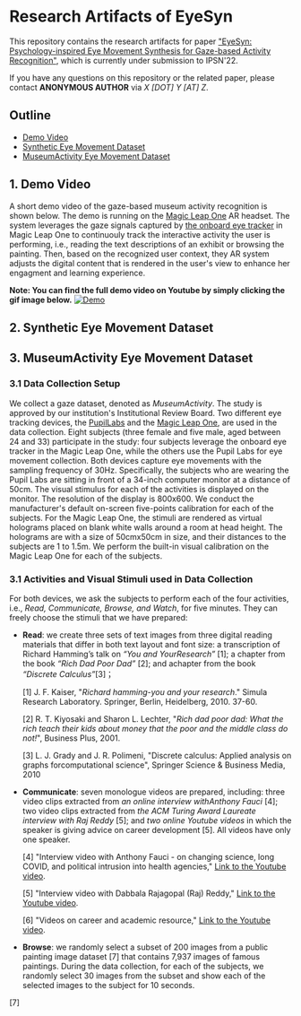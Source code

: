 # Research Artifacts of EyeSyn
This repository contains the research artifacts for paper ["EyeSyn: Psychology-inspired Eye Movement Synthesis for Gaze-based Activity Recognition"](), which is currently under submission to IPSN'22. 

If you have any questions on this repository or the related paper, please contact **ANONYMOUS AUTHOR** via *X [DOT] Y [AT] Z*.

## **Outline**

* [Demo Video](#1)
* [Synthetic Eye Movement Dataset](#2)
* [MuseumActivity Eye Movement Dataset](#3)

## 1. <span id="1"> Demo Video</span>

A short demo video of the gaze-based museum activity recognition is shown below. The demo is running on the [Magic Leap One](https://www.magicleap.com/en-us/magic-leap-1) AR headset. The system leverages the gaze signals captured by [the onboard eye tracker](https://developer.magicleap.com/en-us/learn/guides/design-eye-gaze) in Magic Leap One to continuouly track the interactive activity the user is performing, i.e., reading the text descriptions of an exhibit or browsing the painting. Then, based on the recognized user context, they AR system adjusts the digital content that is rendered in the user's view to enhance her engagment and learning experience.

**Note: You can find the full demo video on Youtube by simply clicking the gif image below.**
[![Demo](https://github.com/EyeSyn/EyeSynResource/blob/main/demoGIF.gif)](https://youtu.be/s3GtVBg2JMg)


## 2. <span id="2"> Synthetic Eye Movement Dataset</span>


## 3. <span id="3"> MuseumActivity Eye Movement Dataset</span>
### 3.1 Data Collection Setup

We collect a gaze dataset, denoted as *MuseumActivity*. The study is approved by our institution's Institutional Review Board. Two different eye tracking devices, the [PupilLabs](https://pupil-labs.com/products/core/) and the [Magic Leap One](https://www.magicleap.com/en-us/magic-leap-1), are used in the data collection. Eight subjects (three female and five male, aged between 24 and 33) participate in the study: four subjects leverage the onboard eye tracker in the Magic Leap One, while the others use the Pupil Labs for eye movement collection. Both devices capture eye movements with the sampling frequency of 30Hz. Specifically, the subjects who are wearing the Pupil Labs are sitting in front of a 34-inch computer monitor at a distance of 50cm. The visual stimulus for each of the activities is displayed on the monitor. The resolution of the display is 800x600. We conduct the manufacturer's default on-screen five-points calibration for each of the subjects. For the Magic Leap One, the stimuli are rendered as virtual holograms placed on blank white walls around a room at head height. The holograms are with a size of 50cmx50cm in size, and their distances to the subjects are 1 to 1.5m. We perform the built-in visual calibration on the Magic Leap One for each of the subjects. 

### 3.1 Activities and Visual Stimuli used in Data Collection
For both devices, we ask the subjects to perform each of the four activities, i.e., *Read, Communicate, Browse, and Watch*, for five minutes. They can freely choose the stimuli that we have prepared:

- **Read**: we create three sets of text images from three digital reading materials that differ in both text layout and font size: a transcription of Richard Hamming’s talk on *“You and YourResearch”* [1]; a chapter from the book *“Rich Dad Poor Dad”* [2]; and achapter from the book *“Discrete Calculus”*[3]；

  [1] J. F. Kaiser, "*Richard hamming-you and your research*." Simula Research Laboratory. Springer, Berlin, Heidelberg, 2010. 37-60. 
  
  [2]  R. T. Kiyosaki and Sharon L. Lechter, "*Rich dad poor dad: What the rich teach their kids about money that the poor and the middle class do not!*", Business Plus, 2001.
  
  [3] L. J. Grady and J. R. Polimeni, "Discrete calculus: Applied analysis on graphs forcomputational science", Springer Science & Business Media, 2010

- **Communicate**: seven monologue videos are prepared, including: three video clips extracted from *an online interview withAnthony Fauci* [4]; two video clips extracted from *the ACM Turing Award Laureate interview with Raj Reddy* [5]; and *two online Youtube videos* in which the speaker is giving advice on career development [5]. All videos have only one speaker.

  [4] "Interview video with Anthony Fauci - on changing science, long COVID, and political intrusion into health agencies," [Link to the Youtube video](https://www.youtube.com/watch?v=bkoip6-yeBE).

  [5] "Interview video with Dabbala Rajagopal (Raj) Reddy," [Link to the Youtube video](https://www.youtube.com/watch?v=h99ryGYGnc0).

  [6] "Videos on career and academic resource," [Link to the Youtube video](https://www.youtube.com/playlist?list=PLnGTnWKBZrh8MvERPR_KgiANsrEmulzGO).
  
 - **Browse**: we randomly select a subset of 200 images from a public painting image dataset [7] that contains 7,937 images of famous paintings. During the data collection, for each of the subjects, we randomly select 30 images from the subset and show each of the selected images to the subject for 10 seconds.

  [7] 
